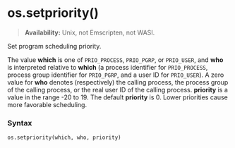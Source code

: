 # os.setpriority()

> **Availability:** Unix, not Emscripten, not WASI.

Set program scheduling priority.

The value **which** is one of `PRIO_PROCESS`, `PRIO_PGRP`, or `PRIO_USER`, and **who** is interpreted relative to **which** (a process identifier for `PRIO_PROCESS`, process group identifier for `PRIO_PGRP`, and a user ID for `PRIO_USER`). A zero value for **who** denotes (respectively) the calling process, the process group of the calling process, or the real user ID of the calling process. **priority** is a value in the range -20 to 19. The default **priority** is 0. Lower priorities cause more favorable scheduling.

### Syntax

```python
os.setpriority(which, who, priority)
```